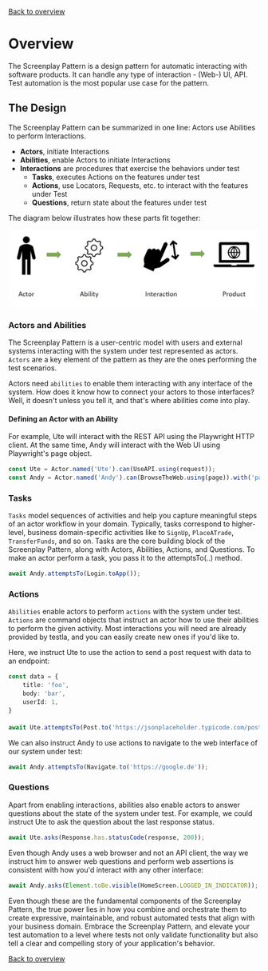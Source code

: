 [Back to overview](../../README.md)

# Overview

The Screenplay Pattern is a design pattern for automatic interacting with software products. It can handle any type of interaction - (Web-) UI, API. Test automation is the most popular use case for the pattern. 

## The Design

The Screenplay Pattern can be summarized in one line: Actors use Abilities to perform Interactions. 
- **Actors**, initiate Interactions
- **Abilities**, enable Actors to initiate Interactions
- **Interactions** are procedures that exercise the behaviors under test
  - **Tasks**, executes Actions on the features under test
  - **Actions**, use Locators, Requests, etc. to interact with the features under Test
  - **Questions**, return state about the features under test

The diagram below illustrates how these parts fit together:

![Screenplay Pattern](../guides/assets/screenplay.png)

### Actors and Abilities

The Screenplay Pattern is a user-centric model with users and external systems interacting with the system under test represented as actors. `Actors` are a key element of the pattern as they are the ones performing the test scenarios.

Actors need `abilities` to enable them interacting with any interface of the system. How does it know how to connect your actors to those interfaces? Well, it doesn't unless you tell it, and that's where abilities come into play.

#### Defining an Actor with an Ability

For example, Ute will interact with the REST API using the Playwright HTTP client. At the same time, Andy will interact with the Web UI using Playwright's page object. 

```typescript
const Ute = Actor.named('Ute').can(UseAPI.using(request));
const Andy = Actor.named('Andy').can(BrowseTheWeb.using(page)).with('page', page);
```

### Tasks

`Tasks` model sequences of activities and help you capture meaningful steps of an actor workflow in your domain. Typically, tasks correspond to higher-level, business domain-specific activities like to `SignUp`, `PlaceATrade`, `TransferFunds`, and so on. 
Tasks are the core building block of the Screenplay Pattern, along with Actors, Abilities, Actions, and Questions.
To make an actor perform a task, you pass it to the attemptsTo(..) method.

```typescript
await Andy.attemptsTo(Login.toApp());
```

### Actions

`Abilities` enable actors to perform `actions` with the system under test. `Actions` are command objects that instruct an actor how to use their abilities to perform the given activity. Most interactions you will need are already provided by testla, and you can easily create new ones if you'd like to.

Here, we instruct Ute to use the action to send a post request with data to an endpoint:

```typescript
const data = {
    title: 'foo',
    body: 'bar',
    userId: 1,
}

await Ute.attemptsTo(Post.to('https://jsonplaceholder.typicode.com/posts').withData(data));
```
We can also instruct Andy to use actions to navigate to the web interface of our system under test:

```typescript
await Andy.attemptsTo(Navigate.to('https://google.de'));
```

### Questions

Apart from enabling interactions, abilities also enable actors to answer questions about the state of the system under test. 
For example, we could instruct Ute to ask the question about the last response status. 

```typescript
await Ute.asks(Response.has.statusCode(response, 200));
```

Even though Andy uses a web browser and not an API client, the way we instruct him to answer web questions and perform web assertions is consistent with how you'd interact with any other interface:

```typescript
await Andy.asks(Element.toBe.visible(HomeScreen.LOGGED_IN_INDICATOR));
```

Even though these are the fundamental components of the Screenplay Pattern, the true power lies in how you combine and orchestrate them to create expressive, maintainable, and robust automated tests that align with your business domain. Embrace the Screenplay Pattern, and elevate your test automation to a level where tests not only validate functionality but also tell a clear and compelling story of your application's behavior.

[Back to overview](../../README.md)
